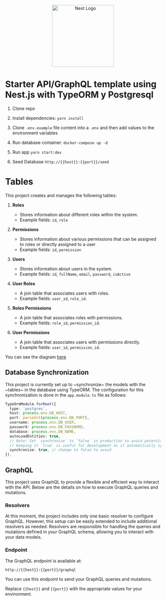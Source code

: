 <p align="center">
  <a href="http://nestjs.com/" target="blank"><img src="https://nestjs.com/img/logo-small.svg" width="200" alt="Nest Logo" /></a>
</p>

# Starter API/GraphQL template using Nest.js with TypeORM y Postgresql

1. Clone repo

2. Install dependencies: `yarn install`

3. Clone `.env.example` file content into a `.env` and then add values to the environment variables

4. Run database container: `docker-compose up -d`

5. Run app `yarn start:dev`

6. Seed Database `http://{{host}}:{{port}}/seed`

# Tables

This project creates and manages the following tables:

1. **Roles**

   - Stores information about different roles within the system.
   - Example fields: `id`, `role`

2. **Permissions**

   - Stores information about various permissions that can be assigned to roles or directly assigned to a user
   - Example fields: `id`, `permission`

3. **Users**

   - Stores information about users in the system.
   - Example fields: `id`, `fullName`, `email`, `password`, `isActive`

4. **User Roles**

   - A join table that associates users with roles.
   - Example fields: `user_id`, `role_id`.

5. **Roles Permissions**

   - A join table that associates roles with permissions.
   - Example fields: `role_id`, `permission_id`.

6. **User Permissions**
   - A join table that associates users with permissions directly.
   - Example fields: `user_id`, `permission_id`.

You can see the diagram [here](./src/docs/database.md)

## Database Synchronization

This project is currently set up to ~synchronize~ the models with the ~tables~ in the database using TypeORM. The configuration for this synchronization is done in the `app.module.ts` file as follows:

```typescript
TypeOrmModule.forRoot({
  type: 'postgres',
  host: process.env.DB_HOST,
  port: parseInt(process.env.DB_PORT),
  username: process.env.DB_USER,
  password: process.env.DB_PASSWORD,
  database: process.env.DB_NAME,
  autoLoadEntities: true,
  // Note: Set `synchronize` to `false` in production to avoid potential data loss.
  // Keeping it `true` is useful for development as it automatically syncs the database schema with your entities.
  synchronize: true, // change to false to avoid
}),
```

## GraphQL

This project uses GraphQL to provide a flexible and efficient way to interact with the API. Below are the details on how to execute GraphQL queries and mutations.

### Resolvers

At this moment, the project includes only one basic resolver to configure GraphQL. However, this setup can be easily extended to include additional resolvers as needed. Resolvers are responsible for handling the queries and mutations defined in your GraphQL schema, allowing you to interact with your data models.

### Endpoint

The GraphQL endpoint is available at:

```
http://{{host}}:{{port}}/graphql
```

You can use this endpoint to send your GraphQL queries and mutations.

Replace `{{host}}` and `{{port}}` with the appropriate values for your environment.

